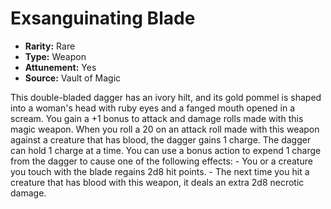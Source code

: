 # Exsanguinating Blade

- **Rarity:** Rare
- **Type:** Weapon
- **Attunement:** Yes
- **Source:** Vault of Magic

This double-bladed dagger has an ivory hilt, and its gold pommel is shaped into a woman's head with ruby eyes and a fanged mouth opened in a scream. You gain a +1 bonus to attack and damage rolls made with this magic weapon. When you roll a 20 on an attack roll made with this weapon against a creature that has blood, the dagger gains 1 charge. The dagger can hold 1 charge at a time. You can use a bonus action to expend 1 charge from the dagger to cause one of the following effects: - You or a creature you touch with the blade regains 2d8 hit points. - The next time you hit a creature that has blood with this weapon, it deals an extra 2d8 necrotic damage.
